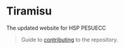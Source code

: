# Tiramisu

The updated website for HSP PESUECC

> Guide to [contributing](https://github.com/homebrew-ec-foss/tiramisu/blob/main/CONTRIBUTING.md) to the repository.

